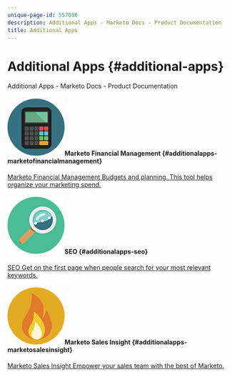 ```yaml
---
unique-page-id: 557086
description: Additional Apps - Marketo Docs - Product Documentation
title: Additional Apps
---
```


# Additional Apps {#additional-apps}

Additional Apps - Marketo Docs - Product Documentation

#### ![Marketo Financial Management](assets/office-09.png)Marketo Financial Management {#additionalapps-marketofinancialmanagement}

[Marketo Financial Management Budgets and planning. This tool helps organize your marketing spend.](https://docs.marketo.com/display/DOCS/Marketo+Financial+Management) 

#### ![SEO](assets/seo-15.png)SEO {#additionalapps-seo}

[SEO Get on the first page when people search for your most relevant keywords.](additional-apps/seo.md) 

#### ![Marketo Sales Insight](assets/alerts-10.png)Marketo Sales Insight {#additionalapps-marketosalesinsight}

[Marketo Sales Insight Empower your sales team with the best of Marketo.](marketo-sales-insight.md)   &nbsp; 